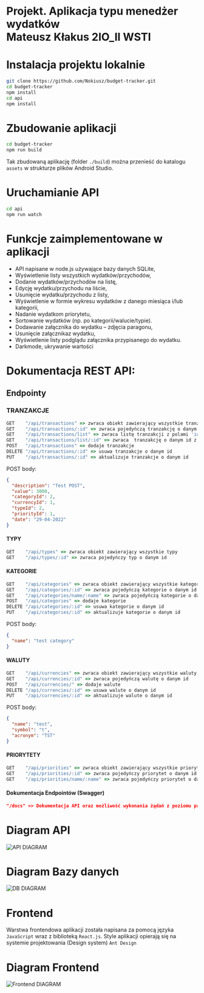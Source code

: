 # Projekt. Aplikacja typu menedżer wydatków <br/> Mateusz Kłakus 2IO_II WSTI

# Instalacja projektu lokalnie


```bash
git clone https://github.com/Nokiusz/budget-tracker.git
cd budget-tracker
npm install
cd api
npm install
```

# Zbudowanie aplikacji

```bash
cd budget-tracker
npm run build
```

Tak zbudowaną aplikację (folder `./build`) można przenieść do katalogu `assets` w strukturze plików Android Studio.

# Uruchamianie API

```bash
cd api
npm run watch
```

# Funkcje zaimplementowane w aplikacji

- API napisane w node.js używające bazy danych SQLite,
- Wyświetlenie listy wszystkich wydatków/przychodów,
- Dodanie wydatków/przychodów na listę,
- Edycję wydatku/przychodu na liście,
- Usunięcie wydatku/przychodu z listy,
- Wyświetlenie w formie wykresu wydatków z danego miesiąca i/lub kategorii,
- Nadanie wydatkom priorytetu,
- Sortowanie wydatków (np. po kategorii/walucie/typie).
- Dodawanie załącznika do wydatku – zdjęcia paragonu,
- Usunięcie załącznikaz wydatku, 
- Wyświetlenie listy podglądu załącznika przypisanego do wydatku.
- Darkmode, ukrywanie wartości

# Dokumentacja REST API:

## Endpointy

### TRANZAKCJE

```js
GET    "/api/transactions" => zwraca obiekt zawierający wszystkie tranzakcje
GET    "/api/transactions/:id" => zwraca pojedyńczą tranzakcję o danym id
GET    "/api/transactions/list" => zwraca listę tranzakcji z polami 'id' podmienionymi na odpowiednie wartości z tabel słownikowych
GET    "/api/transactions/list/:id" => zwraca  tranzakcję o danym id z polami 'id' podmienionymi na odpowiednie wartości z tabel słownikowych
POST   "/api/transactions" => dodaje tranzakcje
DELETE "/api/transactions/:id" => usuwa tranzakcje o danym id
PUT    "/api/transactions/:id" => aktualizuje tranzakcje o danym id
```

POST body:

```json
{
  "description": "Test POST",
  "value": 3000,
  "categoryId": 2,
  "currencyId": 1,
  "typeId": 2,
  "priorityId": 1,
  "date": "29-04-2022"
}
```

#### TYPY

```js
GET    "/api/types" => zwraca obiekt zawierający wszystkie typy
GET    "/api/types/:id" => zwraca pojedyńczy typ o danym id
```

#### KATEGORIE

```js
GET    "/api/categories" => zwraca obiekt zawierający wszystkie kategorie
GET    "/api/categories/:id" => zwraca pojedyńczą kategorie o danym id
GET    "/api/categories/name/:name" => zwraca pojedyńczą kategorie o danej nazwie
POST   "/api/categories" => dodaje kategorie
DELETE "/api/categories/:id" => usuwa kategorie o danym id
PUT    "/api/categories/:id" => aktualizuje kategorie o danym id
```

POST body:

```json
{
  "name": "test category"
}
```

#### WALUTY

```js
GET    "/api/currencies" => zwraca obiekt zawierający wszystkie waluty
GET    "/api/currencies/:id" => zwraca pojedyńczą walutę o danym id
POST   "/api/currencies/" => dodaje walute
DELETE "/api/currencies/:id" => usuwa walute o danym id
PUT    "/api/currencies/:id" => aktualizuje walute o danym id
```

POST body:

```json
{
  "name": "test",
  "symbol": "t",
  "acronym": "TST"
}
```

#### PRIORYTETY

```js
GET    "/api/priorities" => zwraca obiekt zawierający wszystkie priorytety
GET    "/api/priorities/:id" => zwraca pojedyńczy priorytet o danym id
GET    "/api/priorities/name/:name" => zwraca pojedyńczy priorytet o danej nazwie
```

#### Dokumentacja Endpointów (Swagger)

```json
"/docs" => Dokumentacja API oraz możliwość wykonania żądań z poziomu przeglądarki
```

# Diagram API

![API DIAGRAM](./public/api.svg)

# Diagram Bazy danych

![DB DIAGRAM](./public/db.svg)

# Frontend

Warstwa frontendowa aplikacji została napisana za pomocą języka `JavaScript` wraz z biblioteką `React.js`. Style aplikacji opierają się na systemie projektowania (Design system) `Ant Design`
# Diagram Frontend

![Frontend DIAGRAM](./public/fe.svg)

